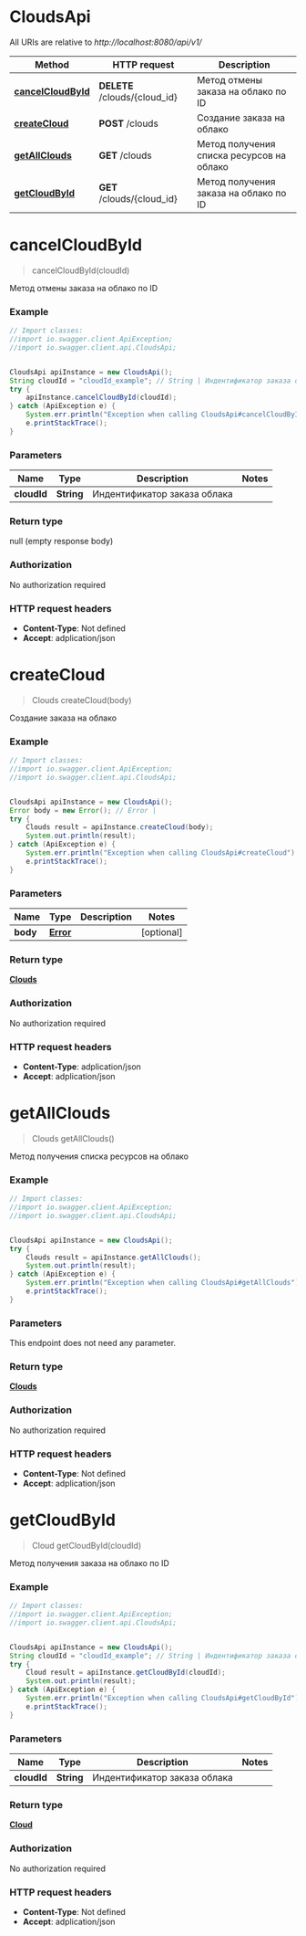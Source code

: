 # CloudsApi

All URIs are relative to *http://localhost:8080/api/v1/*

Method | HTTP request | Description
------------- | ------------- | -------------
[**cancelCloudById**](CloudsApi.md#cancelCloudById) | **DELETE** /clouds/{cloud_id} | Метод отмены заказа на облако по ID
[**createCloud**](CloudsApi.md#createCloud) | **POST** /clouds | Создание заказа на облако
[**getAllClouds**](CloudsApi.md#getAllClouds) | **GET** /clouds | Метод получения списка ресурсов на облако
[**getCloudById**](CloudsApi.md#getCloudById) | **GET** /clouds/{cloud_id} | Метод получения заказа на облако по ID

<a name="cancelCloudById"></a>
# **cancelCloudById**
> cancelCloudById(cloudId)

Метод отмены заказа на облако по ID

### Example
```java
// Import classes:
//import io.swagger.client.ApiException;
//import io.swagger.client.api.CloudsApi;


CloudsApi apiInstance = new CloudsApi();
String cloudId = "cloudId_example"; // String | Индентификатор заказа облака
try {
    apiInstance.cancelCloudById(cloudId);
} catch (ApiException e) {
    System.err.println("Exception when calling CloudsApi#cancelCloudById");
    e.printStackTrace();
}
```

### Parameters

Name | Type | Description  | Notes
------------- | ------------- | ------------- | -------------
 **cloudId** | **String**| Индентификатор заказа облака |

### Return type

null (empty response body)

### Authorization

No authorization required

### HTTP request headers

 - **Content-Type**: Not defined
 - **Accept**: adplication/json

<a name="createCloud"></a>
# **createCloud**
> Clouds createCloud(body)

Создание заказа на облако

### Example
```java
// Import classes:
//import io.swagger.client.ApiException;
//import io.swagger.client.api.CloudsApi;


CloudsApi apiInstance = new CloudsApi();
Error body = new Error(); // Error | 
try {
    Clouds result = apiInstance.createCloud(body);
    System.out.println(result);
} catch (ApiException e) {
    System.err.println("Exception when calling CloudsApi#createCloud");
    e.printStackTrace();
}
```

### Parameters

Name | Type | Description  | Notes
------------- | ------------- | ------------- | -------------
 **body** | [**Error**](Error.md)|  | [optional]

### Return type

[**Clouds**](Clouds.md)

### Authorization

No authorization required

### HTTP request headers

 - **Content-Type**: adplication/json
 - **Accept**: adplication/json

<a name="getAllClouds"></a>
# **getAllClouds**
> Clouds getAllClouds()

Метод получения списка ресурсов на облако

### Example
```java
// Import classes:
//import io.swagger.client.ApiException;
//import io.swagger.client.api.CloudsApi;


CloudsApi apiInstance = new CloudsApi();
try {
    Clouds result = apiInstance.getAllClouds();
    System.out.println(result);
} catch (ApiException e) {
    System.err.println("Exception when calling CloudsApi#getAllClouds");
    e.printStackTrace();
}
```

### Parameters
This endpoint does not need any parameter.

### Return type

[**Clouds**](Clouds.md)

### Authorization

No authorization required

### HTTP request headers

 - **Content-Type**: Not defined
 - **Accept**: adplication/json

<a name="getCloudById"></a>
# **getCloudById**
> Cloud getCloudById(cloudId)

Метод получения заказа на облако по ID

### Example
```java
// Import classes:
//import io.swagger.client.ApiException;
//import io.swagger.client.api.CloudsApi;


CloudsApi apiInstance = new CloudsApi();
String cloudId = "cloudId_example"; // String | Индентификатор заказа облака
try {
    Cloud result = apiInstance.getCloudById(cloudId);
    System.out.println(result);
} catch (ApiException e) {
    System.err.println("Exception when calling CloudsApi#getCloudById");
    e.printStackTrace();
}
```

### Parameters

Name | Type | Description  | Notes
------------- | ------------- | ------------- | -------------
 **cloudId** | **String**| Индентификатор заказа облака |

### Return type

[**Cloud**](Cloud.md)

### Authorization

No authorization required

### HTTP request headers

 - **Content-Type**: Not defined
 - **Accept**: adplication/json

